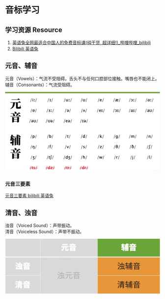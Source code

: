 # 音标学习

## 学习资源 Resource

1. [英语兔全网最适合中国人的免费音标课(纯干货, 超详细!)\_哔哩哔哩\_bilibili](https://www.bilibili.com/video/BV1iV411z7Nj/)
2. [Bilibili 英语兔](https://space.bilibili.com/483162496)

## 元音、辅音

元音（Vowels）：气流不受阻碍，舌头不与任何口腔部位接触。嘴唇也不能闭上。  
辅音（Consonants）：气流受阻碍。

![](assets/Pasted%20image%2020230626153358.png)

### 元音三要素

[元音三要素 bilibili 英语兔](https://www.bilibili.com/video/BV1iV411z7Nj?p=5)

## 清音、浊音

浊音（Voiced Sound）：声带振动。  
清音（Voiceless Sound）：声带不振动。

![](assets/Pasted%20image%2020230626155600.png)
